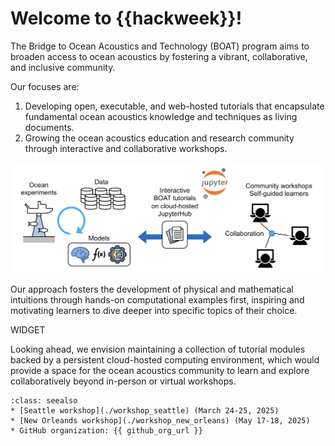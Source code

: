 # Welcome to {{hackweek}}!

The Bridge to Ocean Acoustics and Technology (BOAT) program aims to broaden access to ocean acoustics by fostering a vibrant, collaborative, and inclusive community. 

Our focuses are:
1) Developing open, executable, and web-hosted tutorials that encapsulate fundamental ocean acoustics knowledge and techniques as living documents.
2) Growing the ocean acoustics education and research community through interactive and collaborative workshops.

![](./img/boat_diagram.png)

Our approach fosters the development of physical and mathematical intuitions through hands-on computational examples first, inspiring and motivating learners to dive deeper into specific topics of their choice. 

WIDGET

Looking ahead, we envision maintaining a collection of tutorial modules backed by a persistent cloud-hosted computing environment, which would provide a space for the ocean acoustics community to learn and explore collaboratively beyond in-person or virtual workshops.



```{admonition} Quick links
:class: seealso
* [Seattle workshop](./workshop_seattle) (March 24-25, 2025)
* [New Orleands workshop](./workshop_new_orleans) (May 17-18, 2025)
* GitHub organization: {{ github_org_url }}
```
